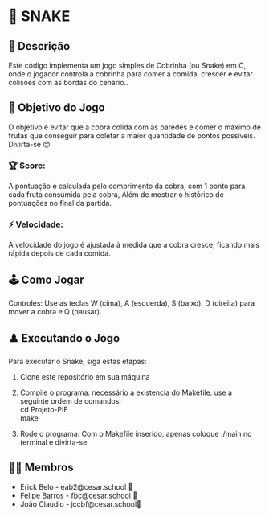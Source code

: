  

# 🐍 SNAKE 

## 📄 Descrição

Este código implementa um jogo simples de Cobrinha (ou Snake) em C, onde o jogador controla a cobrinha para comer a comida, crescer e evitar colisões com as bordas do cenário..

## 🎯 Objetivo do Jogo

O objetivo é evitar que a cobra colida com as paredes e comer o máximo de frutas que conseguir para coletar a maior quantidade de pontos possíveis.
Divirta-se 😊 

### 🏆 Score:
A pontuação é calculada pelo comprimento da cobra, com 1 ponto para cada fruta consumida pela cobra, Além de mostrar o histórico de pontuações no final da partida.

### ⚡️ Velocidade:
A velocidade do jogo é ajustada à medida que a cobra cresce, ficando mais rápida depois de cada comida.


## 🕹️ Como Jogar
Controles: Use as teclas W (cima), A (esquerda), S (baixo), D (direita) para mover a cobra e Q (pausar).


## ♟️ Executando o Jogo

Para executar o Snake, siga estas etapas:

1. Clone este repositório em sua máquina
   
3. Compile o programa:
   necessário a existencia do Makefile.
   use a seguinte ordem de comandos: <br>
   cd Projeto-PIF <br>
   make

5. Rode o programa:
   Com o Makefile inserido, apenas coloque ./main no terminal e divirta-se.

## 👩‍💻 Membros

<ul>
  <li>
    <a >Erick Belo - eab2@cesar.school 📩
  </li>
  <li>
    <a > Felipe Barros - fbc@cesar.school 📩
  </li>
  <li>
    <a > João Claudio - jccbf@cesar.school📩
  </li>
</ul>
